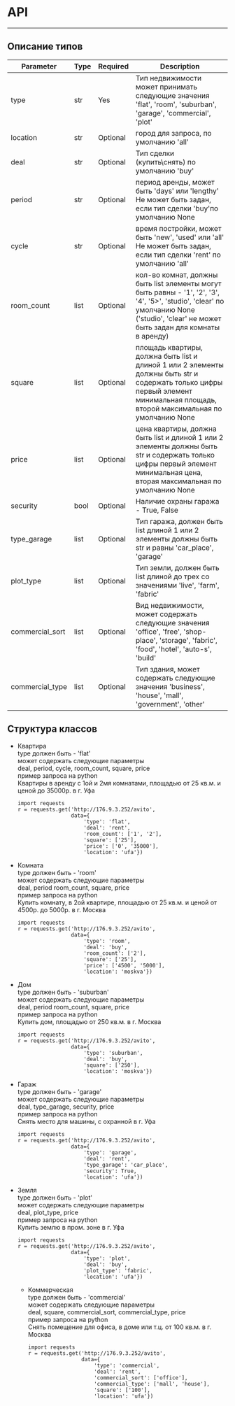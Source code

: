 # API
___
## Описание типов

| Parameter       | Type | Required | Description                                                                                                                                                                            |
|-----------------|------|----------|----------------------------------------------------------------------------------------------------------------------------------------------------------------------------------------|
| type            | str  | Yes      | Тип недвижимости может принимать следующие значения 'flat', 'room', 'suburban', 'garage', 'commercial', 'plot'                                                                         |
| location        | str  | Optional | город для запроса, по умолчанию 'all'                                                                                                                                                  |
| deal            | str  | Optional | Тип сделки (купить\снять) по умолчанию 'buy'                                                                                                                                           |
| period          | str  | Optional | период аренды, может быть 'days' или 'lengthy' Не может быть задан, если тип сделки 'buy'по умолчанию None                                                                             |
| cycle           | str  | Optional | время постройки, может быть 'new', 'used' или 'all' Не может быть задан, если тип сделки 'rent' по умолчанию 'all'                                                                     |
| room_count      | list | Optional | кол-во комнат, должны быть list элементы могут быть равны - '1', '2', '3', '4', '5>', 'studio', 'clear' по умолчанию None ('studio', 'clear' не может быть задан для комнаты в аренду) |
| square          | list | Optional | площадь квартиры, должна быть list и длиной 1 или 2 элементы должны быть str и содержать только цифры первый элемент минимальная площадь, второй максимальная по умолчанию None        |
| price           | list | Optional | цена квартиры, должна быть list и длиной 1 или 2 элементы должны быть str и содержать только цифры первый элемент минимальная цена, вторая максимальная по умолчанию None              |
| security        | bool | Optional | Наличие охраны гаража - True, False                                                                                                                                                    |
| type_garage     | list | Optional | Тип гаража, должен быть list длиной 1 или 2 элементы должны быть str и равны 'car_place', 'garage'                                                                                     |
| plot_type       | list | Optional | Тип земли, должен быть list длиной до трех со значениями 'live', 'farm', 'fabric'                                                                                                      |
| commercial_sort | list | Optional | Вид недвижимости, может содержать следующие значения 'office', 'free', 'shop-place', 'storage', 'fabric', 'food', 'hotel', 'auto-s', 'build'                                           |
| commercial_type | list | Optional | Тип здания, может содержать следующие значения 'business', 'house', 'mall', 'government', 'other'                                                                                      |

## Структура классов

+ Квартира
  <br> type должен быть - 'flat'
  <br>может содержать следующие параметры 
  <br> deal, period, cycle, room_count, square, price
  <br> пример запроса на python
  <br> Квартиры в аренду с 1ой и 2мя комнатами, площадью от 25 кв.м. и ценой до 35000р. в г. Уфа
  ```
  import requests 
  r = requests.get('http://176.9.3.252/avito',
                   data={
                       'type': 'flat',
                       'deal': 'rent',
                       'room_count': ['1', '2'],
                       'square': ['25'],
                       'price': ['0', '35000'],
                       'location': 'ufa'})
  ```
+ Комната
  <br> type должен быть - 'room'
  <br>может содержать следующие параметры 
  <br> deal, period room_count, square, price
  <br> пример запроса на python
  <br> Купить комнату, в 2ой квартире, площадью от 25 кв.м. и ценой от 4500р. до 5000р. в г. Москва
  ```
  import requests 
  r = requests.get('http://176.9.3.252/avito',
                   data={
                       'type': 'room',
                       'deal': 'buy',
                       'room_count': ['2'],
                       'square': ['25'],
                       'price': ['4500', '5000'],
                       'location': 'moskva'})
  ```
+ Дом
  <br> type должен быть - 'suburban'
  <br>может содержать следующие параметры 
  <br> deal, period room_count, square, price
  <br> пример запроса на python
  <br> Купить дом, площадью от 250 кв.м. в г. Москва
  ```
  import requests 
  r = requests.get('http://176.9.3.252/avito',
                   data={
                       'type': 'suburban',
                       'deal': 'buy',
                       'square': ['250'],
                       'location': 'moskva'})
  ```
+ Гараж
  <br> type должен быть - 'garage'
  <br>может содержать следующие параметры 
  <br> deal, type_garage, security, price
  <br> пример запроса на python
  <br> Снять место для машины, с охранной в г. Уфа
  ```
  import requests 
  r = requests.get('http://176.9.3.252/avito',
                   data={
                       'type': 'garage',
                       'deal': 'rent',
                       'type_garage': 'car_place',
                       'security': True,
                       'location': 'ufa'})
  ```
+ Земля
  <br> type должен быть - 'plot'
  <br>может содержать следующие параметры 
  <br> deal, plot_type, price
  <br> пример запроса на python
  <br> Купить землю в пром. зоне в г. Уфа
  ```
  import requests 
  r = requests.get('http://176.9.3.252/avito',
                   data={
                       'type': 'plot',
                       'deal': 'buy',
                       'plot_type': 'fabric',
                       'location': 'ufa'})
  ```

  + Коммерческая
    <br> type должен быть - 'commercial'
    <br>может содержать следующие параметры 
    <br> deal, square, commercial_sort, commercial_type, price
    <br> пример запроса на python
    <br> Снять помещение для офиса, в доме или т.ц. от 100 кв.м. в г. Москва
    ```
    import requests 
    r = requests.get('http://176.9.3.252/avito',
                     data={
                         'type': 'commercial',
                         'deal': 'rent',
                         'commercial_sort': ['office'],
                         'commercial_type': ['mall', 'house'],
                         'square': ['100'],
                         'location': 'ufa'})
    ```